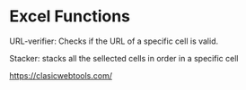 # Excel Functions
URL-verifier: Checks if the URL of a specific cell is valid.

Stacker: stacks all the sellected cells in order in a specific cell

https://clasicwebtools.com/
